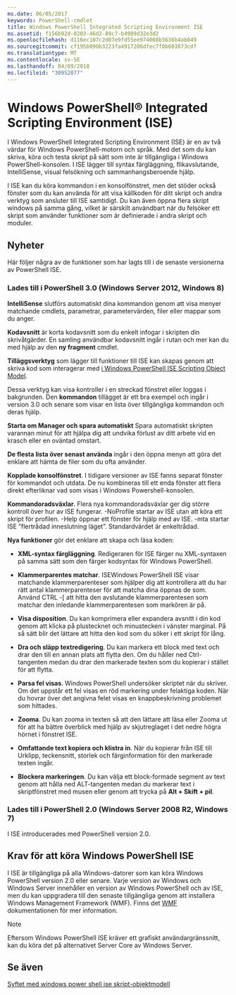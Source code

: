 ```yaml
---
ms.date: 06/05/2017
keywords: PowerShell-cmdlet
title: Windows PowerShell Integrated Scripting Environment ISE
ms.assetid: f156b92d-0203-46d2-89c7-b4989d32e3d2
ms.openlocfilehash: d116ec107c2d07e9fd55ee974008b3636b4ab049
ms.sourcegitcommit: cf195b090b3223fa4917206dfec7f0b603873cdf
ms.translationtype: MT
ms.contentlocale: sv-SE
ms.lasthandoff: 04/09/2018
ms.locfileid: "30952077"
---
```

# <a name="windows-powershell-integrated-scripting-environment-ise"></a>Windows PowerShell® Integrated Scripting Environment (ISE)

I Windows PowerShell Integrated Scripting Environment (ISE) är en av två värdar för Windows PowerShell-motorn och språk. Med det som du kan skriva, köra och testa skript på sätt som inte är tillgängliga i Windows PowerShell-konsolen. I ISE lägger till syntax färgläggning, flikavslutande, IntelliSense, visual felsökning och sammanhangsberoende hjälp.

I ISE kan du köra kommandon i en konsolfönstret, men det stöder också fönster som du kan använda för att visa källkoden för ditt skript och andra verktyg som ansluter till ISE samtidigt. Du kan även öppna flera skript windows på samma gång, vilket är särskilt användbart när du felsöker ett skript som använder funktioner som är definierade i andra skript och moduler.

## <a name="whats-new"></a>Nyheter

Här följer några av de funktioner som har lagts till i de senaste versionerna av PowerShell ISE.

### <a name="added-in-powershell-30-windows-server-2012-windows-8"></a>Lades till i PowerShell 3.0 (Windows Server 2012, Windows 8)

**IntelliSense** slutförs automatiskt dina kommandon genom att visa menyer matchande cmdlets, parametrar, parametervärden, filer eller mappar som du anger.

**Kodavsnitt** är korta kodavsnitt som du enkelt infogar i skripten din skrivåtgärder. En samling användbar kodavsnitt ingår i rutan och mer kan du med hjälp av den **ny fragment** cmdlet.

**Tilläggsverktyg** som lägger till funktioner till ISE kan skapas genom att skriva kod som interagerar med [i Windows PowerShell ISE Scripting Object Model](../../core-powershell/ise/The-ISE-Object-Model-Hierarchy.md).

Dessa verktyg kan visa kontroller i en streckad fönstret eller loggas i bakgrunden. Den **kommandon** tillägget är ett bra exempel och ingår i version 3.0 och senare som visar en lista över tillgängliga kommandon och deras hjälp.

**Starta om Manager och spara automatiskt** Spara automatiskt skripten varannan minut för att hjälpa dig att undvika förlust av ditt arbete vid en krasch eller en oväntad omstart.

**De flesta lista över senast använda** ingår i den öppna menyn att göra det enklare att hämta de filer som du ofta använder.

**Kopplade konsolfönstret**. I tidigare versioner av ISE fanns separat fönster för kommandot och utdata. De nu kombineras till ett enda fönster att flera direkt efterliknar vad som visas i Windows Powershell-konsolen.

**Kommandoradsväxlar**. Flera nya kommandoradsväxlar ger dig större kontroll över hur av ISE fungerar. -NoProfile startar av ISE utan att köra ett skript för profilen. -Help öppnar ett fönster för hjälp med av ISE. -mta startar ISE ”flertrådad inneslutning läget”. Standardvärdet är enkeltrådad.

**Nya funktioner** gör det enklare att skapa och läsa koden:

- **XML-syntax färgläggning**. Redigeraren för ISE färger nu XML-syntaxen på samma sätt som den färger kodsyntax för Windows PowerShell.

- **Klammerparentes matchar**. ISEWindows PowerShell ISE visar matchande klammerparenteser som hjälper dig att kontrollera att du har rätt antal klammerparenteser för att matcha dina öppnas de som. Använd CTRL -\[ att hitta den avslutande klammerparentesen som matchar den inledande klammerparentesen som markören är på.

- **Visa disposition**. Du kan komprimera eller expandera avsnitt i din kod genom att klicka på plustecknet och minustecken i vänster marginal. På så sätt blir det lättare att hitta den kod som du söker i ett skript för lång.

- **Dra och släpp textredigering**. Du kan markera ett block med text och drar den till en annan plats att flytta den. Om du håller ned Ctrl-tangenten medan du drar den markerade texten som du kopierar i stället för att flytta.

- **Parsa fel visas**. Windows PowerShell undersöker skriptet när du skriver. Om det uppstår ett fel visas en röd markering under felaktiga koden. När du hovrar över det angivna felet visas en knappbeskrivning problemet som hittades.

- **Zooma**. Du kan zooma in texten så att den lättare att läsa eller Zooma ut för att ha bättre överblick med hjälp av skjutreglaget i det nedre högra hörnet i fönstret ISE.

- **Omfattande text kopiera och klistra in**. När du kopierar från ISE till Urklipp, teckensnitt, storlek och färginformation för den markerade texten ingår.

- **Blockera markeringen**. Du kan välja ett block-formade segment av text genom att hålla ned ALT-tangenten medan du markerar text i skriptfönstret med musen eller genom att trycka på **Alt + Skift + pil**.

### <a name="added-in-powershell-20-windows-server-2008-r2-windows-7"></a>Lades till i PowerShell 2.0 (Windows Server 2008 R2, Windows 7)

I ISE introducerades med PowerShell version 2.0.

## <a name="requirements-for-running-the-windows-powershell-ise"></a>Krav för att köra Windows PowerShell ISE

I ISE är tillgängliga på alla Windows-datorer som kan köra Windows PowerShell version 2.0 eller senare. Varje version av Windows och Windows Server innehåller en version av Windows PowerShell och av ISE, men du kan uppgradera till den senaste tillgängliga genom att installera Windows Management Framework (WMF). Finns det [WMF](/powershell/wmf/readme) dokumentationen för mer information.

> [!NOTE]
> Eftersom Windows PowerShell ISE kräver ett grafiskt användargränssnitt, kan du köra det på alternativet Server Core av Windows Server.

## <a name="see-also"></a>Se även

[Syftet med windows power shell ise skript-objektmodell](../../core-powershell/ise/Purpose-of-the-Windows-PowerShell-ISE-Scripting-Object-Model.md)